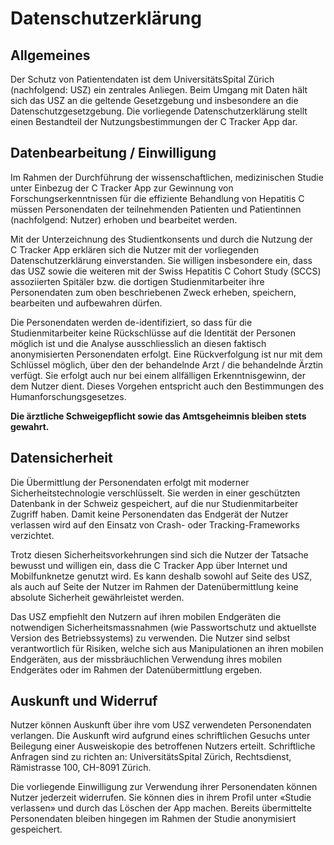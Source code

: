 Datenschutzerklärung
====================

## Allgemeines

Der Schutz von Patientendaten ist dem UniversitätsSpital Zürich (nachfolgend: USZ) ein zentrales Anliegen.
Beim Umgang mit Daten hält sich das USZ an die geltende Gesetzgebung und insbesondere an die Datenschutzgesetzgebung.
Die vorliegende Datenschutzerklärung stellt einen Bestandteil der Nutzungsbestimmungen der C&nbsp;Tracker App dar.

## Datenbearbeitung / Einwilligung

Im Rahmen der Durchführung der wissenschaftlichen, medizinischen Studie unter Einbezug der C&nbsp;Tracker App zur Gewinnung von Forschungserkenntnissen für die effiziente Behandlung von Hepatitis C müssen Personendaten der teilnehmenden Patienten und Patientinnen (nachfolgend: Nutzer) erhoben und bearbeitet werden.

Mit der Unterzeichnung des Studientkonsents und durch die Nutzung der C&nbsp;Tracker App erklären sich die Nutzer mit der vorliegenden Datenschutzerklärung einverstanden.
Sie willigen insbesondere ein, dass das USZ sowie die weiteren mit der Swiss Hepatitis C Cohort Study (SCCS) assoziierten Spitäler bzw. die dortigen Studienmitarbeiter ihre Personendaten zum oben beschriebenen Zweck erheben, speichern, bearbeiten und aufbewahren dürfen.

Die Personendaten werden de-identifiziert, so dass für die Studienmitarbeiter keine Rückschlüsse auf die Identität der Personen möglich ist und die Analyse ausschliesslich an diesen faktisch anonymisierten Personendaten erfolgt.
Eine Rückverfolgung ist nur mit dem Schlüssel möglich, über den der behandelnde Arzt / die behandelnde Ärztin verfügt.
Sie erfolgt auch nur bei einem allfälligen Erkenntnisgewinn, der dem Nutzer dient.
Dieses Vorgehen entspricht auch den Bestimmungen des Humanforschungsgesetzes.

**Die ärztliche Schweigepflicht sowie das Amtsgeheimnis bleiben stets gewahrt.**

## Datensicherheit

Die Übermittlung der Personendaten erfolgt mit moderner Sicherheitstechnologie verschlüsselt.
Sie werden in einer geschützten Datenbank in der Schweiz gespeichert, auf die nur Studienmitarbeiter Zugriff haben.
Damit keine Personendaten das Endgerät der Nutzer verlassen wird auf den Einsatz von Crash- oder Tracking-Frameworks verzichtet.

Trotz diesen Sicherheitsvorkehrungen sind sich die Nutzer der Tatsache bewusst und willigen ein, dass die C&nbsp;Tracker App über Internet und Mobilfunknetze genutzt wird.
Es kann deshalb sowohl auf Seite des USZ, als auch auf Seite der Nutzer im Rahmen der Datenübermittlung keine absolute Sicherheit gewährleistet werden.

Das USZ empfiehlt den Nutzern auf ihren mobilen Endgeräten die notwendigen Sicherheitsmassnahmen (wie Passwortschutz und aktuellste Version des Betriebssystems) zu verwenden.
Die Nutzer sind selbst verantwortlich für Risiken, welche sich aus Manipulationen an ihren mobilen Endgeräten, aus der missbräuchlichen Verwendung ihres mobilen Endgerätes oder im Rahmen der Datenübermittlung ergeben.

## Auskunft und Widerruf

Nutzer können Auskunft über ihre vom USZ verwendeten Personendaten verlangen.
Die Auskunft wird aufgrund eines schriftlichen Gesuchs unter Beilegung einer Ausweiskopie des betroffenen Nutzers erteilt.
Schriftliche Anfragen sind zu richten an: UniversitätsSpital Zürich, Rechtsdienst, Rämistrasse 100, CH-8091 Zürich.

Die vorliegende Einwilligung zur Verwendung ihrer Personendaten können Nutzer jederzeit widerrufen.
Sie können dies in ihrem Profil unter «Studie verlassen» und durch das Löschen der App machen.
Bereits übermittelte Personendaten bleiben hingegen im Rahmen der Studie anonymisiert gespeichert.
